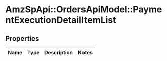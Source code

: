 # AmzSpApi::OrdersApiModel::PaymentExecutionDetailItemList

## Properties
Name | Type | Description | Notes
------------ | ------------- | ------------- | -------------

